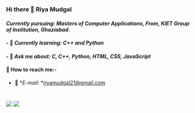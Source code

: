 ### Hi there 👋 Riya Mudgal

 #### *Currently pursuing: Masters of Computer Applications*, *From, KIET Group of Institution, Ghaziabad*.
#### - 🌱 *Currently learning:* *C++ and Python*
#### - 💬 *Ask me about:* *C, C++, Python, HTML, CSS, JavaScript*

#### :satellite: How to reach me:-
- :e-mail: **E-mail:* *riyamudgal21@gmail.com

#


<img align ="center" src ="https://github-readme-stats.vercel.app/api?username=riyamudgal&theme=blue-green&show_icons=true" />


<img align ="center" src="https://github-readme-streak-stats.herokuapp.com/?user=riyamudgal" />




